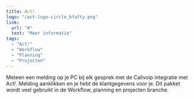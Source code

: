 ```yaml
---
title: Act!
logo: "/act-logo-circle_bfafty.png"
link:
  url: "#"
  text: "Meer informatie"
tags:
  - "Act!"
  - "Workflow"
  - "Planning"
  - "Projecten"
---
```

Meteen een melding op je PC bij elk gesprek met de Callvoip integratie met Act!. Melding aanklikken en je hebt de klantgegevens voor je. Dit pakket wordt veel gebruikt in de Workflow, planning en projecten branche.
